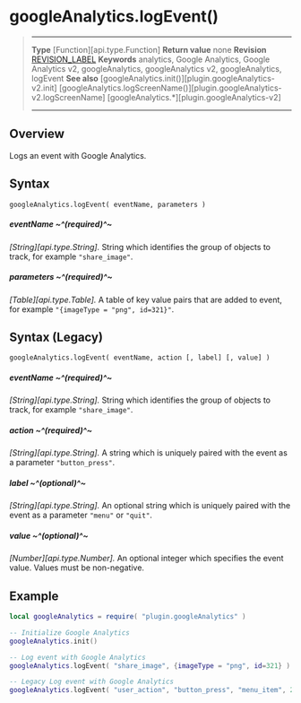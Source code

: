# googleAnalytics.logEvent()

> --------------------- ------------------------------------------------------------------------------------------
> __Type__              [Function][api.type.Function]
> __Return value__      none
> __Revision__          [REVISION_LABEL](REVISION_URL)
> __Keywords__          analytics, Google Analytics, Google Analytics v2, googleAnalytics, googleAnalytics v2, googleAnalytics, logEvent
> __See also__          [googleAnalytics.init()][plugin.googleAnalytics-v2.init]
>						[googleAnalytics.logScreenName()][plugin.googleAnalytics-v2.logScreenName]
>						[googleAnalytics.*][plugin.googleAnalytics-v2]
> --------------------- ------------------------------------------------------------------------------------------


## Overview

Logs an event with Google Analytics.


## Syntax

	googleAnalytics.logEvent( eventName, parameters )

##### eventName ~^(required)^~
_[String][api.type.String]._ String which identifies the group of objects to track, for example `"share_image"`.

##### parameters ~^(required)^~
_[Table][api.type.Table]._ A table of key value pairs that are added to event, for example  `"{imageType = "png", id=321}"`.


## Syntax (Legacy)

	googleAnalytics.logEvent( eventName, action [, label] [, value] )

##### eventName ~^(required)^~
_[String][api.type.String]._ String which identifies the group of objects to track, for example `"share_image"`.

##### action ~^(required)^~
_[String][api.type.String]._ A string which is uniquely paired with the event as a parameter `"button_press"`.

##### label ~^(optional)^~
_[String][api.type.String]._ An optional string which is uniquely paired with the event as a parameter `"menu"` or `"quit"`.

##### value ~^(optional)^~
_[Number][api.type.Number]._ An optional integer which specifies the event value. Values must be <nobr>non-negative</nobr>.


## Example

``````lua
local googleAnalytics = require( "plugin.googleAnalytics" )

-- Initialize Google Analytics
googleAnalytics.init()

-- Log event with Google Analytics
googleAnalytics.logEvent( "share_image", {imageType = "png", id=321} )

-- Legacy Log event with Google Analytics
googleAnalytics.logEvent( "user_action", "button_press", "menu_item", 2 )
``````
